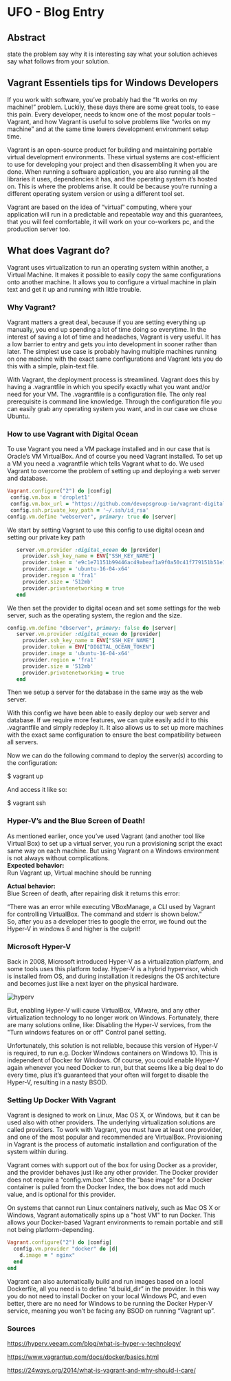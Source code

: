 # UFO - Blog Entry

## Abstract
state the problem
say why it is interesting
say what your solution achieves
say what follows from your solution.


## Vagrant Essentiels tips for Windows Developers

If you work with software, you’ve probably had the “It works on my machine!” problem. Luckily, these days there are some great tools, to ease this pain. Every developer, needs to know one of the most popular tools – Vagrant, and how Vagrant is useful to solve problems like “works on my machine” and at the same time lowers development environment setup time.

Vagrant is an open-source product for building and maintaining portable virtual development environments. These virtual systems are cost-efficient to use for developing your project and then disassembling it when you are done. When running a software application, you are also running all the libraries it uses, dependencies it has, and the operating system it’s hosted on. This is where the problems arise. It could be because you’re running a different operating system version or using a different tool set. 

Vagrant are based on the idea of “virtual” computing, where your application will run in a predictable and repeatable way and this guarantees, that you will feel comfortable, it will work on your co-workers pc, and the production server too. 

## What does Vagrant do?
Vagrant uses virtualization to run an operating system within another, a Virtual Machine. It makes it possible to easily copy the same configurations onto another machine. It allows you to configure a virtual machine in plain text and get it up and running with little trouble.

### Why Vagrant?
Vagrant matters a great deal, because if you are setting everything up manually, you end up spending a lot of time doing so everytime. In the interest of saving a lot of time and headaches, Vagrant is very useful. It has a low barrier to entry and gets you into development in sooner rather than later. The simplest use case is probably having multiple machines running on one machine with the exact same configurations and Vagrant lets you do this with a simple, plain-text file. 

With Vagrant, the deployment process is streamlined. Vagrant does this by having a .vagrantfile in which you specify exactly what you want and/or need for your VM. The .vagrantfile is a configuration file. The only real prerequisite is command line knowledge. 
Through the configuration file you can easily grab any operating system you want, and in our case we chose Ubuntu.

### How to use Vagrant with Digital Ocean
To use Vagrant you need a VM package installed and in our case that is Oracle’s VM VirtualBox. And of course you need Vagrant installed.
To set up a VM you need a .vagrantfile which tells Vagrant what to do.
We used Vagrant to overcome the problem of setting up and deploying a web server and database. 


```ruby
Vagrant.configure("2") do |config|
 config.vm.box = 'droplet1'
 config.vm.box_url = "https://github.com/devopsgroup-io/vagrant-digitalocean/raw/master/box/digital_ocean.box"
 config.ssh.private_key_path = '~/.ssh/id_rsa'
config.vm.define "webserver", primary: true do |server|
```

We start by setting Vagrant to use this config to use digital ocean and setting our private key path

```ruby
   server.vm.provider :digital_ocean do |provider|
     provider.ssh_key_name = ENV["SSH_KEY_NAME"]
     provider.token = 'e9c1e71151b99446ac49abeaf1a9f0a50c41f779151b51e1620d52675eda8491'ENV["DIGITAL_OCEAN_TOKEN"]
     provider.image = 'ubuntu-16-04-x64'
     provider.region = 'fra1'
     provider.size = '512mb'
     provider.privatenetworking = true
   end
```

We then set the provider to digital ocean and set some settings for the web server, such as the operating system, the region and the size.

```ruby
config.vm.define "dbserver", primary: false do |server|
   server.vm.provider :digital_ocean do |provider|
     provider.ssh_key_name = ENV["SSH_KEY_NAME"]
     provider.token = ENV["DIGITAL_OCEAN_TOKEN"]
     provider.image = 'ubuntu-16-04-x64'
     provider.region = 'fra1'
     provider.size = '512mb'
     provider.privatenetworking = true
   end
```

Then we setup a server for the database in the same way as the web server. 

With this config we have been able to easily deploy our web server and database. If we require more features, we can quite easily add it to this .vagrantfile and simply redeploy it. It also allows us to set up more machines with the exact same configuration to ensure the best compatibility between all servers.

Now we can do the following command to deploy the server(s) according to the configuration:

$ vagrant up

And access it like so:

$ vagrant ssh


### Hyper-V’s and the Blue Screen of Death!
As mentioned earlier, once you’ve used Vagrant (and another tool like Virtual Box) to set up a virtual server, you run a provisioning script the exact same way on each machine. But using Vagrant on a Windows environment is not always without complications.
<br>
**Expected behavior:**
<br>
Run Vagrant up, Virtual machine should be running
<br>

**Actual behavior:**
<br>
Blue Screen of death, after repairing disk it returns this error:

“There was an error while executing VBoxManage, a CLI used by Vagrant for controlling VirtualBox. The command and stderr is shown below.”
<br>
So, after you as a developer tries to google the error, we found out the Hyper-V in windows 8 and higher is the culprit! 

### Microsoft Hyper-V
Back in 2008, Microsoft introduced Hyper-V as a virtualization platform, and some tools uses this platform today. Hyper-V is a hybrid hypervisor, which is installed from OS, and during installation it redesigns the OS architecture and becomes just like a next layer on the physical hardware.

![hyperv](https://user-images.githubusercontent.com/11289686/33810342-d365716c-de03-11e7-9c61-ec3b0b4624c2.png)

But, enabling Hyper-V will cause VirtualBox, VMware, and any other virtualization technology to no longer work on Windows.
Fortunately, there are many solutions online, like:
Disabling the Hyper-V services, from the "Turn windows features on or off" Control panel setting.
 
Unfortunately, this solution is not reliable, because this version of Hyper-V is required, to run e.g. Docker Windows containers on Windows 10. This is independent of Docker for Windows. Of course, you could enable Hyper-V again whenever you need Docker to run, but that seems like a big deal to do every time, plus it’s guaranteed that your often will forget to disable the Hyper-V, resulting in a nasty BSOD.     

### Setting Up Docker With Vagrant
Vagrant is designed to work on Linux, Mac OS X, or Windows, but it can be used also with other providers. The underlying virtualization solutions are called providers. To work with Vagrant, you must have at least one provider, and one of the most popular and recommended are VirtualBox. Provisioning in Vagrant is the process of automatic installation and configuration of the system within during.

Vagrant comes with support out of the box for using Docker as a provider, and the provider behaves just like any other provider. The Docker provider does not require a “config.vm.box”. Since the "base image" for a Docker container is pulled from the Docker Index, the box does not add much value, and is optional for this provider.

On systems that cannot run Linux containers natively, such as Mac OS X or Windows, Vagrant automatically spins up a "host VM" to run Docker. This allows your Docker-based Vagrant environments to remain portable and still not being platform-depending.  
```ruby
Vagrant.configure("2") do |config|
  config.vm.provider "docker" do |d|
	d.image = " nginx"
  end
end
```
Vagrant can also automatically build and run images based on a local Dockerfile, all you need is to define “d.build_dir” in the provider.
In this way you do not need to install Docker on your local Windows PC, and even better, there are no need for Windows to be running the Docker Hyper-V service, meaning you won’t be facing any BSOD on running “Vagrant up”.   


 ### Sources
 https://hyperv.veeam.com/blog/what-is-hyper-v-technology/
 
 https://www.vagrantup.com/docs/docker/basics.html
 
 https://24ways.org/2014/what-is-vagrant-and-why-should-i-care/

